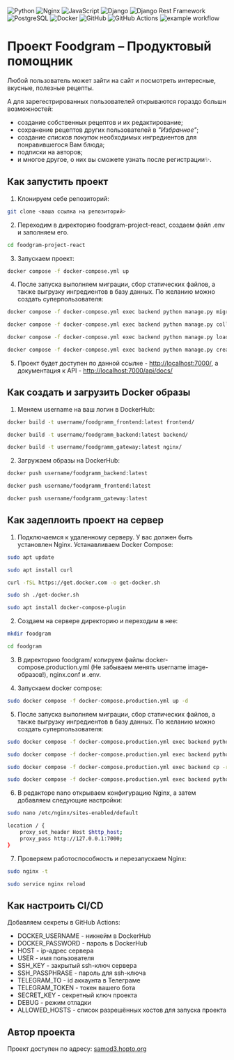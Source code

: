![Python](https://img.shields.io/badge/Python-3670A0?style=flat&logo=python&logoColor=ffdd54)
![Nginx](https://img.shields.io/badge/Nginx-%23009639.svg?style=flat&logo=nginx&logoColor=white)
![JavaScript](https://img.shields.io/badge/JavaScript-%23323330.svg?style=flat&logo=javascript&logoColor=%23F7DF1E)
![Django](https://img.shields.io/badge/Django-%23092E20.svg?style=flat&logo=django&logoColor=white)
![Django Rest Framework](https://img.shields.io/badge/Django%20Rest%20Framework-ff1709?style=flat&logo=django&logoColor=white&color=ff1709&labelColor=gray)
![PostgreSQL](https://img.shields.io/badge/PostgreSQL-%23316192.svg?style=flat&logo=postgresql&logoColor=white)
![Docker](https://img.shields.io/badge/Docker-%230db7ed.svg?style=flat&logo=docker&logoColor=white)
![GitHub](https://img.shields.io/badge/GitHub-%23121011.svg?style=flat&logo=github&logoColor=white)
![GitHub Actions](https://img.shields.io/badge/GitHub%20Actions-%232671E5.svg?style=flat&logo=githubactions&logoColor=white)
![example workflow](https://github.com/SamodelkinYurii/foodgram-project-react/actions/workflows/main.yml/badge.svg)


# Проект Foodgram – Продуктовый помощник

Любой пользователь может зайти на сайт и посмотреть интересные, вкусные, полезные рецепты.

А для зарегестрированных пользователей открываются гораздо большн возможностей:
- создание собственных рецептов и их редактирование;
- сохранение рецептов других пользователей в _"Избранное"_;
- создание _списков покупок_ необходимых ингредиентов для понравившегося Вам блюда;
- подписки на авторов;
- и многое другое, о них вы сможете узнать после регистрации✨. 


## Как запустить проект

1. Клонируем себе репозиторий:

```bash 
git clone <ваша ссылка на репозиторий>
```
2. Переходим в директорию foodgram-project-react, создаем файл .env и заполняем его.
```bash
cd foodgram-project-react
```

3. Запускаем проект:

```bash
docker compose -f docker-compose.yml up
```

4. После запуска выполняем миграции, сбор статических файлов, а также выгрузку ингредиентов в базу данных. По желанию можно создать суперпользователя:

```bash
docker compose -f docker-compose.yml exec backend python manage.py migrate

docker compose -f docker-compose.yml exec backend python manage.py collectstatic

docker compose -f docker-compose.yml exec backend python manage.py load_data

docker compose -f docker-compose.yml exec backend python manage.py createsuperuser
```

5. Проект будет доступен по данной ссылке - <http://localhost:7000/>, а документация к API - <http://localhost:7000/api/docs/>

## Как создать и загрузить Docker образы

1.  Меняем username на ваш логин в DockerHub:

```bash
docker build -t username/foodgramm_frontend:latest frontend/

docker build -t username/foodgramm_backend:latest backend/

docker build -t username/foodgramm_gateway:latest nginx/
```

2. Загружаем образы на DockerHub:

```bash
docker push username/foodgramm_backend:latest

docker push username/foodgramm_frontend:latest

docker push username/foodgramm_gateway:latest
```

## Как задеплоить проект на сервер

1. Подключаемся к удаленному серверу. У вас должен быть установлен Nginx. Устанавливаем Docker Compose:

```bash
sudo apt update

sudo apt install curl

curl -fSL https://get.docker.com -o get-docker.sh

sudo sh ./get-docker.sh

sudo apt install docker-compose-plugin 
```

2. Создаем на сервере директорию и переходим в нее:

```bash
mkdir foodgram

cd foodgram
```

3. В директорию foodgram/ копируем файлы docker-compose.production.yml (Не забываем менять username image-образов!), nginx.conf и .env.

4. Запускаем docker compose:

```bash
sudo docker compose -f docker-compose.production.yml up -d
```

5. После запуска выполняем миграции, сбор статических файлов, а также выгрузку ингредиентов в базу данных. По желанию можно создать суперпользователя:

```bash
sudo docker compose -f docker-compose.production.yml exec backend python manage.py migrate

sudo docker compose -f docker-compose.production.yml exec backend python manage.py collectstatic

sudo docker compose -f docker-compose.production.yml exec backend cp -r /app/static/. /backend_static/static/ 

sudo docker compose -f docker-compose.production.yml exec backend python manage.py createsuperuser
```

6. В редакторе nano открываем конфигурацию Nginx, а затем добавляем следующие настройки:

```bash
sudo nano /etc/nginx/sites-enabled/default

location / {
    proxy_set_header Host $http_host;
    proxy_pass http://127.0.0.1:7000;
}
```

7. Проверяем работоспособность и перезапускаем Nginx:

```bash
sudo nginx -t

sudo service nginx reload
```

## Как настроить CI/CD

Добавляем секреты в GitHub Actions:
- DOCKER_USERNAME - никнейм в DockerHub
- DOCKER_PASSWORD - пароль в DockerHub
- HOST - ip-адрес сервера
- USER - имя пользователя
- SSH_KEY - закрытый ssh-ключ сервера
- SSH_PASSPHRASE - пароль для ssh-ключа
- TELEGRAM_TO - id аккаунта в Телеграме
- TELEGRAM_TOKEN - токен вашего бота
- SECRET_KEY - секретный ключ проекта
- DEBUG - режим отладки
- ALLOWED_HOSTS - список разрешённых хостов для запуска проекта

## Автор проекта

Проект доступен по адресу: [samod3.hopto.org](https://samod3.hopto.org)
